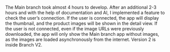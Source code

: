 The Main branch took almost 4 hours to develop. After an additional 2-3 hours and with the help of documentation and AI, I implemented a feature to check the user’s connection. If the user is connected, the app will display the thumbnail, and the product images will be shown in the detail view. If the user is not connected, even if the image URLs were previously downloaded, the app will only show the Main branch app without images, as the images are loaded asynchronously from the internet. Version 2 is inside Branch V2.
